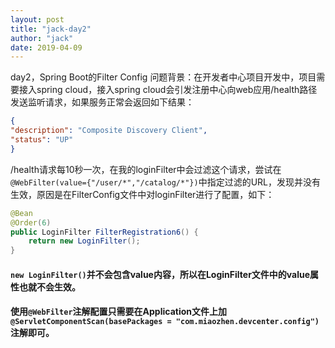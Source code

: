 ```yaml
---
layout: post
title: "jack-day2"
author: "jack"
date: 2019-04-09
---
```

day2，Spring Boot的Filter Config<!-- more -->
问题背景：在开发者中心项目开发中，项目需要接入spring cloud，接入spring cloud会引发注册中心向web应用/health路径发送监听请求，如果服务正常会返回如下结果：
```json
{
"description": "Composite Discovery Client",
"status": "UP"
}
```
/health请求每10秒一次，在我的loginFilter中会过滤这个请求，尝试在`@WebFilter(value={"/user/*","/catalog/*"})`中指定过滤的URL，发现并没有生效，原因是在FilterConfig文件中对loginFilter进行了配置，如下：
```Java
@Bean
@Order(6)
public LoginFilter FilterRegistration6() {
    return new LoginFilter();
}
```
#### `new LoginFilter()`并不会包含value内容，所以在LoginFilter文件中的value属性也就不会生效。
#### 使用`@WebFilter`注解配置只需要在Application文件上加`@ServletComponentScan(basePackages = "com.miaozhen.devcenter.config")`注解即可。
